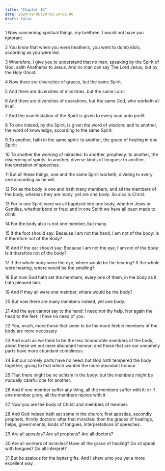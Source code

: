 ```yaml
---
title: "Chapter 12"
date: 2024-09-06T20:00:24+02:00
draft: false
---
```



1 Now concerning spiritual things, my brethren, I would not have you ignorant.

2 You know that when you were heathens, you went to dumb idols, according as you were led.

3 Wherefore, I give you to understand that no man, speaking by the Spirit of God, saith Anathema to Jesus. And no man can say The Lord Jesus, but by the Holy Ghost.

4 Now there are diversities of graces, but the same Spirit.

5 And there are diversities of ministries. but the same Lord.

6 And there are diversities of operations, but the same God, who worketh all in all.

7 And the manifestation of the Spirit is given to every man unto profit.

8 To one indeed, by the Spirit, is given the word of wisdom: and to another, the word of knowledge, according to the same Spirit:

9 To another, faith in the same spirit: to another, the grace of healing in one Spirit:

10 To another the working of miracles: to another, prophecy: to another, the discerning of spirits: to another, diverse kinds of tongues: to another, interpretation of speeches.

11 But all these things, one and the same Spirit worketh, dividing to every one according as he will.

12 For as the body is one and hath many members; and all the members of the body, whereas they are many, yet are one body: So also is Christ.

13 For in one Spirit were we all baptized into one body, whether Jews or Gentiles, whether bond or free: and in one Spirit we have all been made to drink.

14 For the body also is not one member, but many.

15 If the foot should say: Because I am not the hand, I am not of the body: Is it therefore not of the Body?

16 And if the ear should say: Because I am not the eye, I am not of the body: Is it therefore not of the body?

17 If the whole body were the eye, where would be the hearing? If the whole were hearing, where would be the smelling?

18 But now God hath set the members, every one of them, in the body as it hath pleased him.

19 And if they all were one member, where would be the body?

20 But now there are many members indeed, yet one body.

21 And the eye cannot say to the hand: I need not thy help. Nor again the head to the feet: I have no need of you.

22 Yea, much, more those that seem to be the more feeble members of the body are more necessary

23 And such as we think to be the less honourable members of the body, about these we put more abundant honour: and those that are our uncomely parts have more abundant comeliness.

24 But our comely parts have no need: but God hath tempered the body together, giving to that which wanted the more abundant honour.

25 That there might be no schism in the body: but the members might be mutually careful one for another.

26 And if one member suffer any thing, all the members suffer with it: or if one member glory, all the members rejoice with it.

27 Now you are the body of Christ and members of member.

28 And God indeed hath set some in the church; first apostles, secondly prophets, thirdly doctors: after that miracles: then the graces of healings, helps, governments, kinds of tongues, interpretations of speeches.

29 Are all apostles? Are all prophets? Are all doctors?

30 Are all workers of miracles? Have all the grace of healing? Do all speak with tongues? Do all interpret?

31 But be zealous for the better gifts. And I shew unto you yet a more excellent way.

